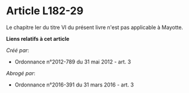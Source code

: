 # Article L182-29

Le chapitre Ier du titre VI du présent livre n'est pas applicable à Mayotte.

**Liens relatifs à cet article**

_Créé par_:

  - Ordonnance n°2012-789 du 31 mai 2012 - art. 3

_Abrogé par_:

  - Ordonnance n°2016-391 du 31 mars 2016 - art. 3

